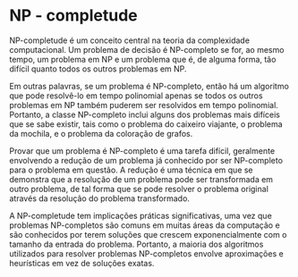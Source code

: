 # NP - completude

NP-completude é um conceito central na teoria da complexidade computacional. Um problema de decisão é NP-completo se for, ao mesmo tempo, um problema em NP e um problema que é, de alguma forma, tão difícil quanto todos os outros problemas em NP.

Em outras palavras, se um problema é NP-completo, então há um algoritmo que pode resolvê-lo em tempo polinomial apenas se todos os outros problemas em NP também puderem ser resolvidos em tempo polinomial. Portanto, a classe NP-completo inclui alguns dos problemas mais difíceis que se sabe existir, tais como o problema do caixeiro viajante, o problema da mochila, e o problema da coloração de grafos.

Provar que um problema é NP-completo é uma tarefa difícil, geralmente envolvendo a redução de um problema já conhecido por ser NP-completo para o problema em questão. A redução é uma técnica em que se demonstra que a resolução de um problema pode ser transformada em outro problema, de tal forma que se pode resolver o problema original através da resolução do problema transformado.

A NP-completude tem implicações práticas significativas, uma vez que problemas NP-completos são comuns em muitas áreas da computação e são conhecidos por terem soluções que crescem exponencialmente com o tamanho da entrada do problema. Portanto, a maioria dos algoritmos utilizados para resolver problemas NP-completos envolve aproximações e heurísticas em vez de soluções exatas.
